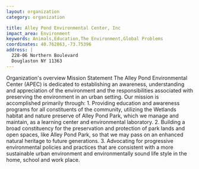 ```yaml
---
layout: organization
category: organization

title: Alley Pond Environmental Center, Inc
impact_area: Environment
keywords: Animals,Education,The Environment,Global Problems
coordinates: 40.762863,-73.75396
address: |
  228-06 Northern Boulevard
  Douglaston NY 11363
---
```

Organization's overview
Mission Statement  The Alley Pond Environmental Center (APEC) is  dedicated to establishing an awareness, understanding and appreciation of the environment and the responsibilities associated with preserving the environment in an urban setting.   Our mission is accomplished primarily through:  1. Providing education and awareness programs for all constituents of the community, utilizing the Wetlands habitat and nature preserve of Alley Pond Park, which we manage and maintain, as a learning center and environmental laboratory.  2. Building a broad constituency for the preservation and protection of park lands and open spaces, like Alley Pond Park, so that we may pass on an enhanced natural heritage to future generations.  3. Advocating for progressive environmental policies and practices that are consistent with a more sustainable urban environment and environmentally sound life style in the home, school and work place.
